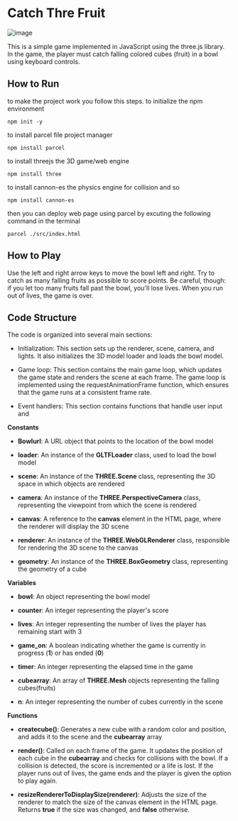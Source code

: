 
# Catch Thre Fruit
![image](https://user-images.githubusercontent.com/64339763/210290693-30a5b6e2-63e2-4571-aaa6-827b22de852c.png)

This is a simple game implemented in JavaScript using the three.js library. In the game, the player must catch falling colored cubes (fruit) in a bowl using keyboard controls.

## How to Run

to make the project work you follow this steps.
to initialize the npm environment

```ssh
npm init -y
```

to install parcel file project manager

```ssh
npm install parcel
```

to install threejs the 3D game/web engine

```ssh
npm install three
```

to install cannon-es the physics engine for collision and so

```ssh
npm install cannon-es
```

then you can deploy web page using parcel by excuting the following command in the terminal

```ssh
parcel ./src/index.html
```
## How to Play
Use the left and right arrow keys to move the bowl left and right. Try to catch as many falling fruits as possible to score points. Be careful, though: if you let too many fruits fall past the bowl, you'll lose lives. When you run out of lives, the game is over.

## Code Structure
The code is organized into several main sections:

* Initialization: This section sets up the renderer, scene, camera, and lights. It also initializes the 3D model loader and loads the bowl model.

* Game loop: This section contains the main game loop, which updates the game state and renders the scene at each frame. The game loop is implemented using the requestAnimationFrame function, which ensures that the game runs at a consistent frame rate.

* Event handlers: This section contains functions that handle user input and


**Constants**

-   **Bowlurl**: A URL object that points to the location of the bowl
    model

-   **loader**: An instance of the **GLTFLoader** class, used to load
    the bowl model

-   **scene**: An instance of the **THREE.Scene** class, representing
    the 3D space in which objects are rendered

-   **camera**: An instance of the **THREE.PerspectiveCamera** class,
    representing the viewpoint from which the scene is rendered

-   **canvas**: A reference to the **canvas** element in the HTML page,
    where the renderer will display the 3D scene

-   **renderer**: An instance of the **THREE.WebGLRenderer** class,
    responsible for rendering the 3D scene to the canvas

-   **geometry**: An instance of the **THREE.BoxGeometry** class,
    representing the geometry of a cube

**Variables**

-   **bowl**: An object representing the bowl model

-   **counter**: An integer representing the player\'s score

-   **lives**: An integer representing the number of lives the player
    has remaining start with 3

-   **game_on**: A boolean indicating whether the game is currently in
    progress (**1**) or has ended (**0**)

-   **timer**: An integer representing the elapsed time in the game

-   **cubearray**: An array of **THREE.Mesh** objects representing the
    falling cubes(fruits)

-   **n**: An integer representing the number of cubes currently in the
    scene

**Functions**

-   **createcube()**: Generates a new cube with a random color and
    position, and adds it to the scene and the **cubearray** array

-   **render()**: Called on each frame of the game. It updates the
    position of each cube in the **cubearray** and checks for collisions
    with the bowl. If a collision is detected, the score is incremented
    or a life is lost. If the player runs out of lives, the game ends
    and the player is given the option to play again.

-   **resizeRendererToDisplaySize(renderer)**: Adjusts the size of the
    renderer to match the size of the canvas element in the HTML page.
    Returns **true** if the size was changed, and **false** otherwise.
